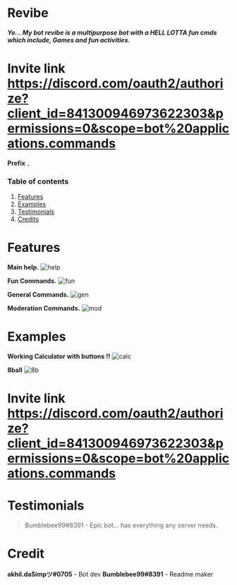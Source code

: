 # Revibe
___Yo... My bot revibe is a multipurpose bot with a HELL LOTTA fun cmds which include, Games and fun activities.___
 
 # Invite link https://discord.com/oauth2/authorize?client_id=841300946973622303&permissions=0&scope=bot%20applications.commands

**Prefix** `,`

### Table of contents
1. [Features](#features)
2. [Examples](#examples)
3. [Testimonials](#testimonials)
4. [Credits](#credit)

# Features
**Main help.**
![help](https://media.discordapp.net/attachments/865734794297868288/865961091200712744/help_cmd.png)

**Fun Commands.**
![fun](https://media.discordapp.net/attachments/865734794297868288/865960511484461056/fun_cmds.png)

**General Commands.**
![gen](https://media.discordapp.net/attachments/865734794297868288/865963214969372712/Capture.PNG)

**Moderation Commands.**
![mod](https://media.discordapp.net/attachments/865734794297868288/865963210703241226/Capture2.PNG)

# Examples
**Working Calculator with buttons !!**
![calc](https://media.discordapp.net/attachments/865734794297868288/865961534029824051/calc.png)

**8ball**
![8b](https://media.discordapp.net/attachments/865734794297868288/865961517416710174/8ball.png)


# Invite link https://discord.com/oauth2/authorize?client_id=841300946973622303&permissions=0&scope=bot%20applications.commands

# Testimonials
> Bumblebee99#8391 - Epic bot... has everything any server needs.

# Credit
**akhil.daSimpツ#0705** - Bot dev
**Bumblebee99#8391** - Readme maker
